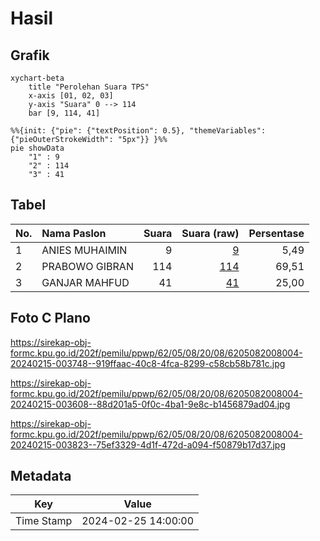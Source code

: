 # Hasil

## Grafik

```mermaid
xychart-beta
    title "Perolehan Suara TPS"
    x-axis [01, 02, 03]
    y-axis "Suara" 0 --> 114
    bar [9, 114, 41]
```

```mermaid
%%{init: {"pie": {"textPosition": 0.5}, "themeVariables": {"pieOuterStrokeWidth": "5px"}} }%%
pie showData
    "1" : 9
    "2" : 114
    "3" : 41
```

## Tabel

| No. | Nama Paslon    | Suara | Suara (raw) | Persentase |
|:--- |:-------------- | -----:| -----------:| ----------:|
| 1   | ANIES MUHAIMIN | 9     | [9][p-1]    | 5,49       |
| 2   | PRABOWO GIBRAN | 114   | [114][p-2]  | 69,51      |
| 3   | GANJAR MAHFUD  | 41    | [41][p-3]   | 25,00      |


[p-1]: https://github.com/gigit-pemilu/pemilu-2024-62-kalimantan-tengah/blob/main/pilpres/hitung-suara/sub/62-kalimantan-tengah/sub/05-barito-utara/sub/08-teweh-selatan/sub/2008-tawan-jaya/sub/004-tps/sub/paslon-1.txt
[p-2]: https://github.com/gigit-pemilu/pemilu-2024-62-kalimantan-tengah/blob/main/pilpres/hitung-suara/sub/62-kalimantan-tengah/sub/05-barito-utara/sub/08-teweh-selatan/sub/2008-tawan-jaya/sub/004-tps/sub/paslon-2.txt
[p-3]: https://github.com/gigit-pemilu/pemilu-2024-62-kalimantan-tengah/blob/main/pilpres/hitung-suara/sub/62-kalimantan-tengah/sub/05-barito-utara/sub/08-teweh-selatan/sub/2008-tawan-jaya/sub/004-tps/sub/paslon-3.txt

## Foto C Plano

https://sirekap-obj-formc.kpu.go.id/202f/pemilu/ppwp/62/05/08/20/08/6205082008004-20240215-003748--919ffaac-40c8-4fca-8299-c58cb58b781c.jpg

https://sirekap-obj-formc.kpu.go.id/202f/pemilu/ppwp/62/05/08/20/08/6205082008004-20240215-003608--88d201a5-0f0c-4ba1-9e8c-b1456879ad04.jpg

https://sirekap-obj-formc.kpu.go.id/202f/pemilu/ppwp/62/05/08/20/08/6205082008004-20240215-003823--75ef3329-4d1f-472d-a094-f50879b17d37.jpg


## Metadata

| Key        | Value               |
| ---------- | ------------------- |
| Time Stamp | 2024-02-25 14:00:00 |



